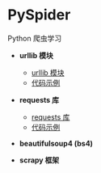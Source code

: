 # PySpider
Python 爬虫学习

+ **urllib 模块**
    + [urllib 模块](https://github.com/neo1218/PySpider/tree/master/urllib)
    + [代码示例](https://github.com/neo1218/PySpider/blob/master/urllib/urlretrieve_example.py)

+ **requests 库**
    + [requests 库]()
    + [代码示例]()

+ **beautifulsoup4 (bs4)**

+ **scrapy 框架**
